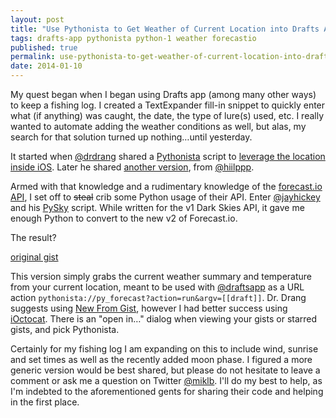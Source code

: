 ```yaml
---
layout: post
title: "Use Pythonista to Get Weather of Current Location into Drafts App"
tags: drafts-app pythonista python-1 weather forecastio
published: true
permalink: use-pythonista-to-get-weather-of-current-location-into-drafts-app
date: 2014-01-10
---
```


My quest began when I began using Drafts app (among many other ways) to keep a fishing log. I created a TextExpander fill-in snippet to quickly enter what (if anything) was caught, the date, the type of lure(s) used, etc. I really wanted to automate adding the weather conditions as well, but alas, my search for that solution turned up nothing…until yesterday.

It started when [@drdrang](https://twitter.com/drdrang) shared a [Pythonista](http://omz-software.com/pythonista/) script to [leverage the location inside iOS](http://www.leancrew.com/all-this/2014/01/location-and-leverage/). Later he shared [another version](https://gist.github.com/hiilppp/8268816), from [@hiilppp](https://twitter.com/hiilppp).

Armed with that knowledge and a rudimentary knowledge of the [forecast.io API](https://developer.forecast.io), I set off to <strike>steal</strike> crib some Python usage of their API. Enter  [@jayhickey](https://twitter.com/jayhickey) and his [PySky](https://github.com/jayhickey/Pythonista-Scripts/blob/master/PySky.py) script. While written for the v1 Dark Skies API, it gave me enough Python to convert to the new v2 of Forecast.io.

The result?

<script src="https://gist.github.com/miklb/8346411.js"></script>

[original gist](https://gist.github.com/miklb/8346411)

This version simply grabs the current weather summary and temperature from your current location, meant to be used with [@draftsapp](https://twitter.com/draftsapp) as a URL action `pythonista://py_forecast?action=run&argv=[[draft]]`. Dr. Drang suggests using [New From Gist](https://gist.github.com/omz/4076735), however I had better success using [iOctocat](http://ioctocat.com). There is an "open in…" dialog when viewing your gists or starred gists, and pick Pythonista.

Certainly for my fishing log I am expanding on this to include wind, sunrise and set times as well as the recently added moon phase. I figured a more generic version would be best shared, but please do not hesitate to leave a comment or  ask me a question on Twitter [@miklb](https://twitter.com/miklb). I'll do my best to help, as I'm indebted to the aforementioned gents for sharing their code and helping in the first place.
